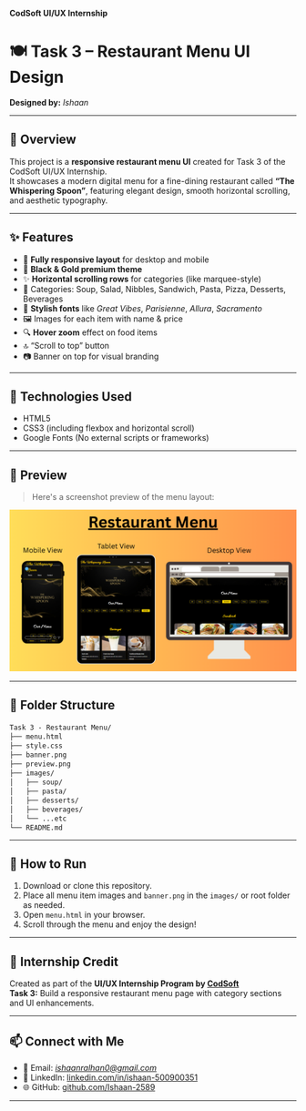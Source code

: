 **CodSoft UI/UX Internship**  
# 🍽️ Task 3 – Restaurant Menu UI Design  
**Designed by:** *Ishaan*

---

## 📌 Overview

This project is a **responsive restaurant menu UI** created for Task 3 of the CodSoft UI/UX Internship.  
It showcases a modern digital menu for a fine-dining restaurant called **“The Whispering Spoon”**, featuring elegant design, smooth horizontal scrolling, and aesthetic typography.

---

## ✨ Features

- 📱 **Fully responsive layout** for desktop and mobile
- 💛 **Black & Gold premium theme**
- ✨ **Horizontal scrolling rows** for categories (like marquee-style)
- 🍝 Categories: Soup, Salad, Nibbles, Sandwich, Pasta, Pizza, Desserts, Beverages
- 🎨 **Stylish fonts** like *Great Vibes*, *Parisienne*, *Allura*, *Sacramento*
- 🖼️ Images for each item with name & price
- 🔍 **Hover zoom** effect on food items
- 🔝 “Scroll to top” button
- 📷 Banner on top for visual branding

---

## 🧰 Technologies Used

- HTML5  
- CSS3 (including flexbox and horizontal scroll)  
- Google Fonts (No external scripts or frameworks)

---

## 📸 Preview

> Here's a screenshot preview of the menu layout:

![Menu Preview](./preview.png)

---

## 📂 Folder Structure

```
Task 3 - Restaurant Menu/
├── menu.html
├── style.css
├── banner.png
├── preview.png
├── images/
│   ├── soup/
│   ├── pasta/
│   ├── desserts/
│   ├── beverages/
│   └── ...etc
└── README.md
```

---

## 🔗 How to Run

1. Download or clone this repository.
2. Place all menu item images and `banner.png` in the `images/` or root folder as needed.
3. Open `menu.html` in your browser.
4. Scroll through the menu and enjoy the design!

---

## 🙌 Internship Credit

Created as part of the **UI/UX Internship Program by [CodSoft](https://www.codsoft.in/)**  
**Task 3:** Build a responsive restaurant menu page with category sections and UI enhancements.

---

## 📫 Connect with Me

- 📧 Email: *ishaanralhan0@gmail.com*  
- 💼 LinkedIn: [linkedin.com/in/ishaan-500900351](https://www.linkedin.com/in/ishaan-500900351/)  
- 🌐 GitHub: [github.com/Ishaan-2589](https://github.com/Ishaan-2589)

---
